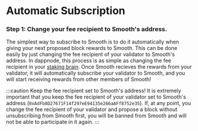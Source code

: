 # Automatic Subscription

### Step 1: Change your fee recipient to Smooth's address.

The simplest way to subscribe to Smooth is to do it automatically when giving your next proposed block rewards to Smooth. This can be done easily by just changing the fee recipient of your validator to Smooth's address. In dappnode, this process is as simple as changing the fee recipient in your [staking brain](http://brain.web3signer.dappnode/). Once Smooth recieves the rewards from your validator, it will automatically subscribe your validator to Smooth, and you will start receiving rewards from other members of Smooth!

:::caution Keep the fee recipient set to Smooth's address!
It is extremely important that you keep the fee recipient of your validator set to Smooth's address (`0xAdFb8D27671F14f297eE94135e266aAFf8752e35`). If, at any point, you change the fee recipient of your validator and propose a block without unsubscribing from Smooth first, you will be banned from Smooth and will not be able to participate in it again.
:::
